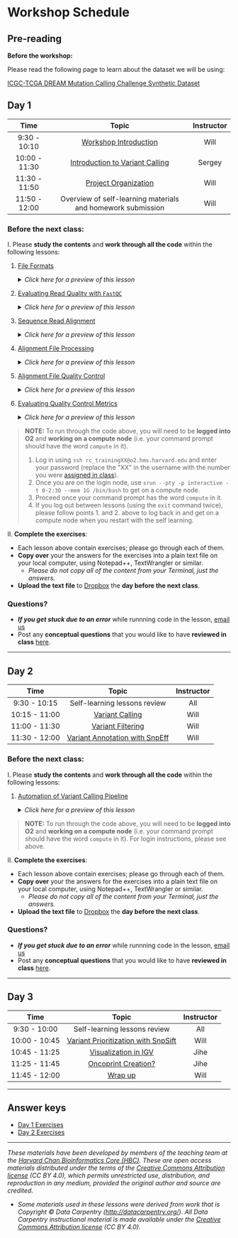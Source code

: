 # Workshop Schedule

## Pre-reading

**Before the workshop:**

Please read the following page to learn about the dataset we will be using:

[ICGC-TCGA DREAM Mutation Calling Challenge Synthetic Dataset](../lessons/syn3_dataset.md)

## Day 1

| Time |  Topic  | Instructor |
|:-----------:|:----------:|:--------:|
| 9:30 - 10:10 | [Workshop Introduction]() | Will |
| 10:00 - 11:30 | [Introduction to Variant Calling]() | Sergey |
| 11:30 - 11:50 | [Project Organization](../lessons/project_organization.md) | Will |
| 11:50 - 12:00 | Overview of self-learning materials and homework submission | Will |

### Before the next class:

I. Please **study the contents** and **work through all the code** within the following lessons:

  1. [File Formats](../lessons/file_formats.md)
      <details>
       <summary><i>Click here for a preview of this lesson</i></summary>
         <br>Before we dive too deeply into calling variants, there are a few file formats that we will see during our analysis. Understanding how these files are formatted will allow you to inspect them to ensure that the software programs that we are employing are working correctly.
         <br><br>This lesson will cover:<br>
             <ul><li>Describe the difference between 0-based and 1-based indexing</li>
             <li>Decode a FLAG in a SAM file in order to reveal information about the nature of the read's alignment</li>
             <li>Create a CIGAR string for an alignment</li>
             <li>Parse out variant information from a VCF file</li>
             <li>Create a BED file</li></ul>
             <hr />
        </details>
        
  2. [Evaluating Read Quality with `FastQC`](../lessons/fastqc.md)
      <details>
       <summary><i>Click here for a preview of this lesson</i></summary>
         <br>The first step in many NGS studies is first to evaluate the read qualites that you received from the sequencing facility. A common tool used for handling this analysis is <code>FastQC</code>. 
         <br><br>This lesson will cover:<br>
          <ul><li>Implement FastQC to evaluate read qualities</li>
          <li>Manipulate strings of bash variable</li>
          <li>Evaluate FastQC output</li>
          <li>Utilize sed to find-and-replace text</li></ul>
          <hr />
        </details>

  3. [Sequence Read Alignment](../lessons/sequence_alignment_theory.md)
      <details>
       <summary><i>Click here for a preview of this lesson</i></summary>
         <br>Once we have completed our QC on sequence reads we will be aligning the reads to a reference sequence. This alignment step places each read in genomic space and creates the bedrock for calling variants.
         <br><br>This lesson will cover:<br>
             <ul><li>Enumerate difficulties with alignment</li>
             <li>Create an <code>sbatch</code> script to align reads</li></ul>
             <hr />
        </details>

  4. [Alignment File Processing ](../lessons/alignment_file_processing.md)
      <details>
       <summary><i>Click here for a preview of this lesson</i></summary>
         <br>Before we can call variants from our alignment files, we need to do some processing to clean them up. The two major concerns here are organizing (sorting) our alignment files for our analyses and removing duplicates.
         <br><br>This lesson will cover:<br>
             <ul><li>Differentiate between query-sorted and coordinate-sorted alignment files</li>
             <li>Describe and remove duplicate reads</li>
             <li>Process a raw SAM file for input into a BAM for GATK</li></ul>
             <hr />
        </details>

  5. [Alignment File Quality Control](../lessons/alignment_QC.md)
      <details>
       <summary><i>Click here for a preview of this lesson</i></summary>
         <br>Once we have our alignment files processed, we want to evaluate them to ensure that the data is of high-quality before proceeding into variant calling. We also need to merge our read quality QC from <code>FastQC</code> into a report with these alignment QC metrics using <code>MultiQC</code>.
         <br><br>This lesson will cover:<br>
             <ul><li>Estimate alignment rates using <code>Picard</code></li>
             <li>Merge <code>Picard</code> QC metrics with <code>FastQC</code> metrics using <code>MultiQC</code></li></ul>
             <hr />
        </details>
        
  6. [Evaluating Quality Control Metrics](../lessons/evaluate_QC.md)
      <details>
       <summary><i>Click here for a preview of this lesson</i></summary>
         <br>Many high-performance computing clusters are not designed to render the HTML reports produced by <code>MultiQC</code>. Thus, we will use <code>FileZilla</code> to dowload our <code>MultiQC</code> HTML report and interpret the results within it.
         <br><br>This lesson will cover:<br>
             <ul><li>Evaluating alignment rates</li>
             <li>Intepretting read QC metrics within <code>MultiQC</code> HTML report</li></ul>
             <hr />
        </details>
        


> **NOTE:** To run through the code above, you will need to be **logged into O2** and **working on a compute node** (i.e. your command prompt should have the word `compute` in it).
> 1. Log in using `ssh rc_trainingXX@o2.hms.harvard.edu` and enter your password (replace the "XX" in the username with the number you were [assigned in class](https://docs.google.com/spreadsheets/d/1kBlYowhjjHJC9ZovmbBULmbqozKpprM17vZ2wPlhNg0/edit?usp=sharing)). 
> 2. Once you are on the login node, use `srun --pty -p interactive -t 0-2:30 --mem 1G /bin/bash` to get on a compute node.
> 3. Proceed once your command prompt has the word `compute` in it.
> 4. If you log out between lessons (using the `exit` command twice), please follow points 1. and 2. above to log back in and get on a compute node when you restart with the self learning.

II. **Complete the exercises**:
   * Each lesson above contain exercises; please go through each of them.
   * **Copy over** your the answers for the exercises into a plain text file on your local computer, using Notepad++, TextWrangler or similar. 
     * *Please do not copy all of the content from your Terminal, just the answers.*
   * **Upload the text file** to [Dropbox]() the **day before the next class**.

### Questions?
* ***If you get stuck due to an error*** while runnning code in the lesson, [email us](mailto:hbctraining@hsph.harvard.edu) 
* Post any **conceptual questions** that you would like to have **reviewed in class** [here](https://PollEv.com/hbctraining945).

***

## Day 2

| Time |  Topic  | Instructor |
|:-----------:|:----------:|:--------:|
| 9:30 - 10:15 | Self-learning lessons review | All |
| 10:15 - 11:00 | [Variant Calling](../lessons/variant_calling.md) | Will |
| 11:00 - 11:30 | [Variant Filtering](../lessons/variant_filtering.md) | Will |
| 11:30 - 12:00 | [Variant Annotation with SnpEff](../lessons/variant_annotation.md) | Will |


### Before the next class:

I. Please **study the contents** and **work through all the code** within the following lessons:

1. [Automation of Variant Calling Pipeline](../lessons/automation_of_variant_calling.md)

      <details>
       <summary><i>Click here for a preview of this lesson</i></summary>
         <br>Now that we have executed much of the standard workflow for variant calling, we might want to automate our workflow to make future analyses more streamlined and reproducible with a consistent workflow. We will need to adapt our current scripts to allow for a more streamlined workflow and also discuss some intricacies <code>bash</code> and <code>SLURM</code> that will help us create this automated workflow.
         <br><br>This lesson will cover:<br>
          <ul><li>Construct a flexible pipeline for automating variant calling</li>
          <li>Integrate the <code>--dependency</code> option for <code>sbatch</code> into workflows</li></ul>
          <hr />
        </details>

> **NOTE:** To run through the code above, you will need to be **logged into O2** and **working on a compute node** (i.e. your command prompt should have the word `compute` in it). For login instructions, please see above.

II. **Complete the exercises**:
   * Each lesson above contain exercises; please go through each of them.
   * **Copy over** your the answers for the exercises into a plain text file on your local computer, using Notepad++, TextWrangler or similar. 
     * *Please do not copy all of the content from your Terminal, just the answers.*
   * **Upload the text file** to [Dropbox]() the **day before the next class**.
   
### Questions?
* ***If you get stuck due to an error*** while runnning code in the lesson, [email us](mailto:hbctraining@hsph.harvard.edu) 
* Post any **conceptual questions** that you would like to have **reviewed in class** [here](https://PollEv.com/hbctraining945).

***

## Day 3

| Time |  Topic  | Instructor |
|:-----------:|:----------:|:--------:|
| 9:30 - 10:00 | Self-learning lessons review | All |
| 10:00 - 10:45 | [Variant Prioritization with SnpSift](../lessons/variant_prioritization.md) | Will |
| 10:45 - 11:25 | [Visualization in IGV](../lessons/IGV.md) | Jihe |
| 11:25 - 11:45 | [Oncoprint Creation?](../lessons/oncoprint_creation.md) | Jihe |
| 11:45 - 12:00 | [Wrap up]() | Will |

***


## Answer keys
* [Day 1 Exercises]()
* [Day 2 Exercises]()


***

*These materials have been developed by members of the teaching team at the [Harvard Chan Bioinformatics Core (HBC)](http://bioinformatics.sph.harvard.edu/). These are open access materials distributed under the terms of the [Creative Commons Attribution license](https://creativecommons.org/licenses/by/4.0/) (CC BY 4.0), which permits unrestricted use, distribution, and reproduction in any medium, provided the original author and source are credited.*

* *Some materials used in these lessons were derived from work that is Copyright © Data Carpentry (http://datacarpentry.org/). 
All Data Carpentry instructional material is made available under the [Creative Commons Attribution license](https://creativecommons.org/licenses/by/4.0/) (CC BY 4.0).*
